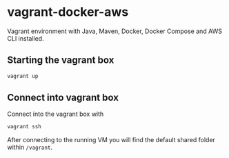 # vagrant-docker-aws

Vagrant environment with Java, Maven, Docker, Docker Compose and AWS CLI installed.

## Starting the vagrant box

```bash
vagrant up
```

## Connect into vagrant box

Connect into the vagrant box with

```bash
vagrant ssh
```

After connecting to the running VM you will find the default shared folder within `/vagrant`.
